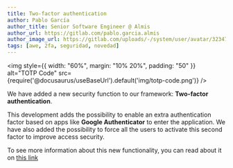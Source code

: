 ```yaml
---
title: Two-factor authentication
author: Pablo García
author_title: Senior Software Engineer @ Almis
author_url: https://gitlab.com/pablo.garcia.almis
author_image_url: https://gitlab.com/uploads/-/system/user/avatar/3234791/avatar.png?width=400
tags: [awe, 2fa, seguridad, novedad]
---
```


<img style={{ width: "60%", margin: "10% 20%", padding: "50" }} 
    alt="TOTP Code" 
    src={require('@docusaurus/useBaseUrl').default('img/totp-code.png')}
/>

We have added a new security function to our framework: **Two-factor authentication**.

This development adds the possibility to enable an extra authentication factor based on apps like **Google Authenticator** to
enter the application. We have also added the possibility to force all the users to activate this second factor to improve
access security.

To see more information about this new functionality, you can read about it on [this link](/docs/security#two-factor-authentication-2fa)
